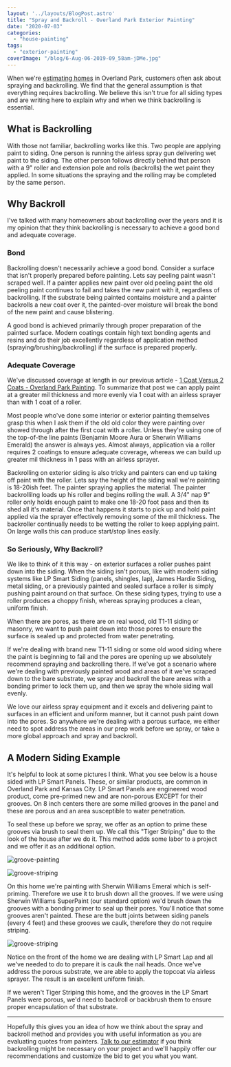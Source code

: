 ```yaml
---
layout: '../layouts/BlogPost.astro'
title: "Spray and Backroll - Overland Park Exterior Painting"
date: "2020-07-03"
categories: 
  - "house-painting"
tags: 
  - "exterior-painting"
coverImage: "/blog/6-Aug-06-2019-09_58am-jDMe.jpg"
---
```


When we're [estimating homes](https://greatplainspaintingkc.com/good-painting-estimate-kansas-city/) in Overland Park, customers often ask about spraying and backrolling. We find that the general assumption is that everything requires backrolling. We believe this isn't true for all siding types and are writing here to explain why and when we think backrolling is essential.

## What is Backrolling

With those not familiar, backrolling works like this. Two people are applying paint to siding. One person is running the airless spray gun delivering wet paint to the siding. The other person follows directly behind that person with a 9" roller and extension pole and rolls (backrolls) the wet paint they applied. In some situations the spraying and the rolling may be completed by the same person.

## Why Backroll

I've talked with many homeowners about backrolling over the years and it is my opinion that they think backrolling is necessary to achieve a good bond and adequate coverage.

### Bond

Backrolling doesn't necessarily achieve a good bond. Consider a surface that isn't properly prepared before painting. Lets say peeling paint wasn't scraped well. If a painter applies new paint over old peeling paint the old peeling paint continues to fail and takes the new paint with it, regardless of backrolling. If the substrate being painted contains moisture and a painter backrolls a new coat over it, the painted-over moisture will break the bond of the new paint and cause blistering.

A good bond is achieved primarily through proper preparation of the painted surface. Modern coatings contain high text bonding agents and resins and do their job excellently regardless of application method (spraying/brushing/backrolling) if the surface is prepared properly.

### Adequate Coverage

We've discussed coverage at length in our previous article - [1 Coat Versus 2 Coats - Overland Park Painting](https://greatplainspaintingkc.com/1-coat-versus-2-coats-overland-park-exterior-painting/). To summarize that post we can apply paint at a greater mil thickness and more evenly via 1 coat with an airless sprayer than with 1 coat of a roller.

Most people who've done some interior or exterior painting themselves grasp this when I ask them if the old old color they were painting over showed through after the first coat with a roller. Unless they're using one of the top-of-the line paints (Benjamin Moore Aura or Sherwin Williams Emerald) the answer is always yes. Almost always, application via a roller requires 2 coatings to ensure adequate coverage, whereas we can build up greater mil thickness in 1 pass with an airless sprayer.

Backrolling on exterior siding is also tricky and painters can end up taking off paint with the roller. Lets say the height of the siding wall we're painting is 18-20ish feet. The painter spraying applies the material. The painter backrollilng loads up his roller and begins rolling the wall. A 3/4" nap 9" roller only holds enough paint to make one 18-20 foot pass and then its shed all it's material. Once that happens it starts to pick up and hold paint applied via the sprayer effectively removing some of the mil thickness. The backroller continually needs to be wetting the roller to keep applying paint. On large walls this can produce start/stop lines easily.

### So Seriously, Why Backroll?

We like to think of it this way - on exterior surfaces a roller pushes paint down into the siding. When the siding isn't porous, like with modern siding systems like LP Smart Siding (panels, shingles, lap), James Hardie Siding, metal siding, or a previously painted and sealed surface a roller is simply pushing paint around on that surface. On these siding types, trying to use a roller produces a choppy finish, whereas spraying produces a clean, uniform finish.

When there are pores, as there are on real wood, old T1-11 siding or masonry, we want to push paint down into those pores to ensure the surface is sealed up and protected from water penetrating.

If we're dealing with brand new T1-11 siding or some old wood siding where the paint is beginning to fail and the pores are opening up we absolutely recommend spraying and backrolling there. If we've got a scenario where we're dealing with previously painted wood and areas of it we've scraped down to the bare substrate, we spray and backroll the bare areas with a bonding primer to lock them up, and then we spray the whole siding wall evenly.

We love our airless spray equipment and it excels and delivering paint to surfaces in an efficient and uniform manner, but it cannot push paint down into the pores. So anywhere we're dealing with a porous surface, we either need to spot address the areas in our prep work before we spray, or take a more global approach and spray and backroll.

## A Modern Siding Example

It's helpful to look at some pictures I think. What you see below is a house sided with LP Smart Panels. These, or similar products, are common in Overland Park and Kansas City. LP Smart Panels are engineered wood product, come pre-primed new and are non-porous EXCEPT for their grooves. On 8 inch centers there are some milled grooves in the panel and these are porous and an area susceptible to water penetration.

To seal these up before we spray, we offer as an option to prime these grooves via brush to seal them up. We call this "Tiger Striping" due to the look of the house after we do it. This method adds some labor to a project and we offer it as an additional option.

![groove-painting](/blog/images/2-Aug-06-2019-09_58am-wAwR.jpg)

![groove-striping](/blog/images/6-Aug-06-2019-09_58am-jDMe.jpg)

On this home we're painting with Sherwin Williams Emeral which is self-priming. Therefore we use it to brush down all the grooves. If we were using Sherwin Williams SuperPaint (our standard option) we'd brush down the grooves with a bonding primer to seal up their pores. You'll notice that some grooves aren't painted. These are the butt joints between siding panels (every 4 feet) and these grooves we caulk, therefore they do not require striping.

![groove-striping](/blog/images/5-Aug-06-2019-09_58am-JcnE.jpg)

Notice on the front of the home we are dealing with LP Smart Lap and all we've needed to do to prepare it is caulk the nail heads. Once we've address the porous substrate, we are able to apply the topcoat via airless sprayer. The result is an excellent uniform finish.

If we weren't Tiger Striping this home, and the grooves in the LP Smart Panels were porous, we'd need to backroll or backbrush them to ensure proper encapsulation of that substrate.

* * *

Hopefully this gives you an idea of how we think about the spray and backroll method and provides you with useful information as you are evaluating quotes from painters. [Talk to our estimator](https://greatplainspaintingkc.com/contact/) if you think backrolling might be necessary on your project and we'll happily offer our recommendations and customize the bid to get you what you want.
